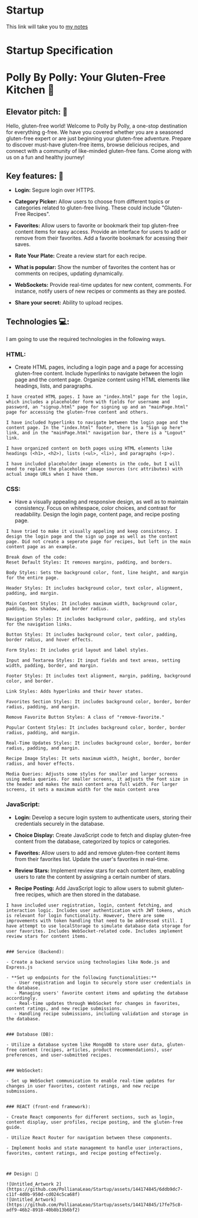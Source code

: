 # Startup
This link will take you to [my notes](https://github.com/PollianaLeao/Startup/blob/main/notes.md)

# Startup Specification

# Polly By Polly: Your Gluten-Free Kitchen 🍋

## Elevator pitch: 🚀

Hello, gluten-free world! Welcome to Polly by Polly, a one-stop destination for everything g-free. We have you covered whether you are a seasoned gluten-free expert or are just beginning your gluten-free adventure. Prepare to discover must-have gluten-free items, browse delicious recipes, and connect with a community of like-minded gluten-free fans. Come along with us on a fun and healthy journey!

## Key features: 🔑

- **Login:** Segure login over HTTPS.

- **Category Picker:** Allow users to choose from different topics or categories related to gluten-free living. These could include "Gluten-Free Recipes".

- **Favorites:** Allow users to favorite or bookmark their top gluten-free content items for easy access. Provide an interface for users to add or remove from their favorites. Add a favorite bookmark for acessing their saves.

- **Rate Your Plate:** Create a review start for each recipe.

- **What is popular:** Show the number of favorites the content has or comments on recipes, updating dynamically.

- **WebSockets:** Provide real-time updates for new content, comments. For instance, notify users of new recipes or comments as they are posted.

- **Share your secret:** Ability to upload recipes.


## Technologies 💻:

I am going to use the required technologies in the following ways.

### HTML:

- Create HTML pages, including a login page and a page for accessing gluten-free content. 
Include hyperlinks to navigate between the login page and the content page.
Organize content using HTML elements like headings, lists, and paragraphs.
```
I have created HTML pages. I have an "index.html" page for the login, which includes a placeholder form with fields for username and password, an "signup.html" page for signing up and an "mainPage.html" page for accessing the gluten-free content and others.

I have included hyperlinks to navigate between the login page and the content page. In the "index.html" footer, there is a "Sign up here" link, and in the "mainPage.html" navigation bar, there is a "Logout" link. 

I have organized content on both pages using HTML elements like headings (<h1>, <h2>), lists (<ul>, <li>), and paragraphs (<p>).

I have included placeholder image elements in the code, but I will need to replace the placeholder image sources (src attributes) with actual image URLs when I have them. 

```




### CSS:

- Have a visually appealing and responsive design, as well as to maintain consistency.
Focus on whitespace, color choices, and contrast for readability.
Design the login page, content page, and recipe posting page.
```
I have tried to make it visually appeling and keep consistency. I design the login page and the sign up page as well as the content page. Did not create a seperate page for recipes, but left in the main content page as an example.

Break down of the code:
Reset Default Styles: It removes margins, padding, and borders.

Body Styles: Sets the background color, font, line height, and margin for the entire page.

Header Styles: It includes background color, text color, alignment, padding, and margin.

Main Content Styles: It includes maximum width, background color, padding, box shadow, and border radius.

Navigation Styles: It includes background color, padding, and styles for the navigation links.

Button Styles: It includes background color, text color, padding, border radius, and hover effects.

Form Styles: It includes grid layout and label styles.

Input and Textarea Styles: It input fields and text areas, setting width, padding, border, and margin.

Footer Styles: It includes text alignment, margin, padding, background color, and border.

Link Styles: Adds hyperlinks and their hover states.

Favorites Section Styles: It includes background color, border, border radius, padding, and margin.

Remove Favorite Button Styles: A class of "remove-favorite."

Popular Content Styles: It includes background color, border, border radius, padding, and margin.

Real-Time Updates Styles: It includes background color, border, border radius, padding, and margin.

Recipe Image Styles: It sets maximum width, height, border, border radius, and hover effects.

Media Queries: Adjusts some styles for smaller and larger screens using media queries. For smaller screens, it adjusts the font size in the header and makes the main content area full width. For larger screens, it sets a maximum width for the main content area
```


### JavaScript:


- **Login:** Develop a secure login system to authenticate users, storing their credentials securely in the database.

- **Choice Display:** Create JavaScript code to fetch and display gluten-free content from the database, categorized by topics or categories.

- **Favorites:** Allow users to add and remove gluten-free content items from their favorites list. Update the user's favorites in real-time.

- **Review Stars:** Implement review stars for each content item, enabling users to rate the content by assigning a certain number of stars.

- **Recipe Posting:** Add JavaScript logic to allow users to submit gluten-free recipes, which are then stored in the database.

```
I have included user registration, login, content fetching, and interaction logic. Includes user authentication with JWT tokens, which is relevant for login functionality. However, there are some improvements with token handling that need to be addressed still. I have attempt to use localStorage to simulate database data storage for user favorites. Includes WebSocket-related code. Includes implement review stars for content items.


### Service (Backend): 

- Create a backend service using technologies like Node.js and Express.js

- **Set up endpoints for the following functionalities:**
   - User registration and login to securely store user credentials in the database.
   - Managing users' favorite content items and updating the database accordingly.
   - Real-time updates through WebSocket for changes in favorites, content ratings, and new recipe submissions.
   - Handling recipe submissions, including validation and storage in the database.


### Database (DB):

- Utilize a database system like MongoDB to store user data, gluten-free content (recipes, articles, product recommendations), user preferences, and user-submitted recipes.


### WebSocket:

- Set up WebSocket communication to enable real-time updates for changes in user favorites, content ratings, and new recipe submissions.


### REACT (front-end framework):

- Create React components for different sections, such as login, content display, user profiles, recipe posting, and the gluten-free guide.

- Utilize React Router for navigation between these components.

- Implement hooks and state management to handle user interactions, favorites, content ratings, and recipe posting effectively.



## Design: 🎨

![Untitled_Artwork 2](https://github.com/PollianaLeao/Startup/assets/144174845/6ddb9dc7-c11f-4d0b-950d-cd024c5ca68f)
![Untitled_Artwork](https://github.com/PollianaLeao/Startup/assets/144174845/17fe75c8-adf9-46b2-8918-40b8b13b6bf2)